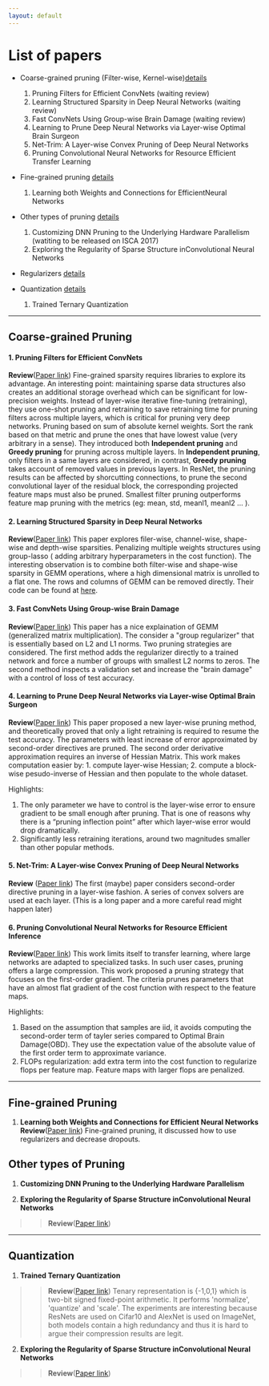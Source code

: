 ```yaml
---
layout: default
---
```


# [](#list) List of papers
  * Coarse-grained pruning (Filter-wise, Kernel-wise)[details](#coarseprune)
    1. Pruning Filters for Efficient ConvNets (waiting review)
    2. Learning Structured Sparsity in Deep Neural Networks (waiting review)
    3. Fast ConvNets Using Group-wise Brain Damage (waiting review)
    4. Learning to Prune Deep Neural Networks via Layer-wise Optimal Brain Surgeon
    5. Net-Trim: A Layer-wise Convex Pruning of Deep Neural Networks
    6. Pruning Convolutional Neural Networks for Resource Efficient Transfer Learning

  * Fine-grained pruning [details](#fineprune)
    1. Learning both Weights and Connections for EfficientNeural Networks



  * Other types of pruning [details](#oprune)
    1. Customizing DNN Pruning to the Underlying Hardware
Parallelism (watiting to be released on ISCA 2017)
    2. Exploring the Regularity of Sparse Structure inConvolutional Neural Networks

  * Regularizers [details](#reg)

  * Quantization [details](#quan)
    1. Trained Ternary Quantization

* * *

## <a id="coarseprune"></a>Coarse-grained Pruning

#### **1. Pruning Filters for Efficient ConvNets**

**Review**([Paper link](https://arxiv.org/pdf/1608.08710)) Fine-grained sparsity requires libraries to explore its advantage. An interesting point: maintaining sparse data structures also creates an additional storage overhead which can be significant for low-precision weights.
Instead of layer-wise iterative fine-tuning (retraining), they use one-shot pruning and retraining to save retraining time for pruning filters across multiple layers, which is critical for pruning very deep networks.
Pruning based on sum of absolute kernel weights. Sort the rank based on that metric and prune the ones that have lowest value (very arbitrary in a sense). They introduced both **Independent pruning** and **Greedy pruning** for pruning across multiple layers. In **Independent pruning**, only filters in a same layers are considered, in contrast, **Greedy pruning** takes account of removed values in previous layers.
In ResNet, the pruning results can be affected by shorcutting connections, to prune the second convolutional layer of the residual block, the corresponding projected feature maps must also be pruned.
Smallest filter pruning outperforms feature map pruning with the metrics (eg: mean, std, meanl1, meanl2  ... ).

#### **2. Learning Structured Sparsity in Deep Neural Networks**

**Review**([Paper link](https://arxiv.org/pdf/1608.08710))
This paper explores filer-wise, channel-wise, shape-wise and depth-wise
sparsities. Penalizing multiple weights structures using group-lasso (
adding arbitrary hyperparameters in the cost function). The interesting observation
is to combine both filter-wise and shape-wise sparsity in GEMM operations,
where a high dimensional matrix is unrolled to a flat one. The rows and
columns of GEMM can be removed directly. Their code can be found at
[here](https://github.com/wenwei202/caffe/tree/scnn).

#### **3. Fast ConvNets Using Group-wise Brain Damage**

**Review**([Paper link](https://arxiv.org/pdf/1506.02515))
This paper has a nice explaination of GEMM (generalized matrix multiplication). The consider a
"group regularizer" that is essentially based on
L2 and L1 norms.
Two pruning strategies are considered. The first
method adds the regularizer directly to a trained network and force a number of groups with smallest L2 norms to zeros.
The second method inspects a validation set and
increase the "brain damage" with a control of
loss of test accuracy.

#### **4. Learning to Prune Deep Neural Networks via Layer-wise Optimal Brain Surgeon**

**Review**([Paper link](https://arxiv.org/pdf/1705.07565))
This paper proposed a new layer-wise pruning method, and theoretically proved that only a light retraining is required to resume the test accuracy.
The parameters with least increase of error approximated by second-order directives are pruned. The second order derivative approximation requires an inverse of Hessian Matrix. This work makes computation easier by: 1. compute layer-wise Hessian; 2. compute a block-wise pesudo-inverse of Hessian and then populate to the whole dataset.

Highlights:
1. The only parameter we have to control is the layer-wise error to ensure gradient to be small enough after pruning.
That is one of reasons why there is a “pruning inflection point” after which layer-wise error would drop dramatically.
2. Significantly less retraining iterations, around two magnitudes smaller than other popular methods.

#### **5. Net-Trim: A Layer-wise Convex Pruning of Deep Neural Networks**
**Review** ([Paper link](https://arxiv.org/pdf/1611.05162))
The first (maybe) paper considers second-order directive pruning in a layer-wise fashion.
A series of convex solvers are used at each layer.
(This is a long paper and a more careful read might happen later)

#### **6. Pruning Convolutional Neural Networks for Resource Efficient Inference**
**Review**([Paper link](https://arxiv.org/abs/1611.06440))
This work limits itself to transfer learning, where large networks are adapted to specialized tasks.
In such user cases, pruning offers a large compression.
This work proposed a pruning strategy that focuses on the first-order gradient.
The criteria prunes parameters that have an almost flat gradient of the cost function with respect to the feature maps.

Highlights:
1. Based on the assumption that samples are iid, it avoids computing the second-order term of tayler series compared to Optimal Brain Damage(OBD). They use the expectation value of the absolute value of the first order term to approximate variance.
2.  FLOPs regularization: add extra term into the cost function to regularize flops per feature map. Feature maps with larger flops are penalized.

* * *

## <a id="fineprune"></a>Fine-grained Pruning
1. **Learning both Weights and Connections for Efficient Neural Networks**
**Review**([Paper link](https://arxiv.org/pdf/1506.02626))
Fine-grained pruning, it discussed how to use regularizers and decrease dropouts.




## <a id="oprune"></a>Other types of Pruning
1. **Customizing DNN Pruning to the Underlying Hardware
Parallelism**

2. **Exploring the Regularity of Sparse Structure inConvolutional Neural Networks**
> > **Review**([Paper link](https://arxiv.org/pdf/1607.00064))

* * *
## <a id="quan"></a>Quantization
1. **Trained Ternary Quantization**
> > **Review**([Paper link](https://arxiv.org/abs/1612.01064))
> > Tenary representation is {-1,0,1} which is two-bit signed fixed-point arithmetic.
> > It performs 'normalize', 'quantize' and 'scale'.
> > The experiments are interesting because ResNets are used on Cifar10 and AlexNet
> > is used on ImageNet, both models contain a high redundancy and thus it is hard
> > to argue their compression results are legit.

2. **Exploring the Regularity of Sparse Structure inConvolutional Neural Networks**
> > **Review**([Paper link](https://arxiv.org/pdf/1607.00064))

